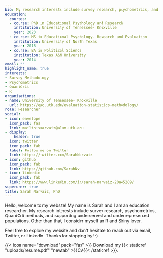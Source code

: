 ```yaml
---
bio: My research interests include survey research, psychometrics, and QuantCrit theory.
education:
  courses:
  - course: PhD in Educational Psychology and Research
    institution: University of Tennessee- Knoxville
    year: 2023
  - course: MS in Educational Psychology- Research and Evaluation
    institution: University of North Texas
    year: 2018
  - course: BA in Political Science
    institution: Texas A&M University
    year: 2014
email: ""
highlight_name: true
interests:
- Survey Methodology
- Psychometrics
- QuantCrit
- R
organizations:
- name: University of Tennessee- Knoxville
  url: https://epc.utk.edu/evaluation-statistics-methodology/
role: Researcher
social:
- icon: envelope
  icon_pack: fas
  link: mailto:snarvaiz@alum.utk.edu
- display:
    header: true
  icon: twitter
  icon_pack: fab
  label: Follow me on Twitter
  link: https://twitter.com/SarahNarvaiz
- icon: github
  icon_pack: fab
  link: https://github.com/SarahNv
- icon: linkedin
  icon_pack: fab
  link: https://www.linkedin.com/in/sarah-narvaiz-20a45289/
superuser: true
title: Sarah Narvaiz, PhD
---
```


Hello, welcome to my website! My name is Sarah and I am an education researcher. My research interests include survey research, psychometrics, QuantCrit methods, and supporting underserved and underrepresented populations. Other than that, I consider myself an R and Shiny lover.

Feel free to explore my website and don't hesitate to reach out via email, Twitter, or LinkedIn. Thanks for stopping by! :)

{{< icon name="download" pack="fas" >}} Download my {{< staticref "uploads/resume.pdf" "newtab" >}}CV{{< /staticref >}}.
